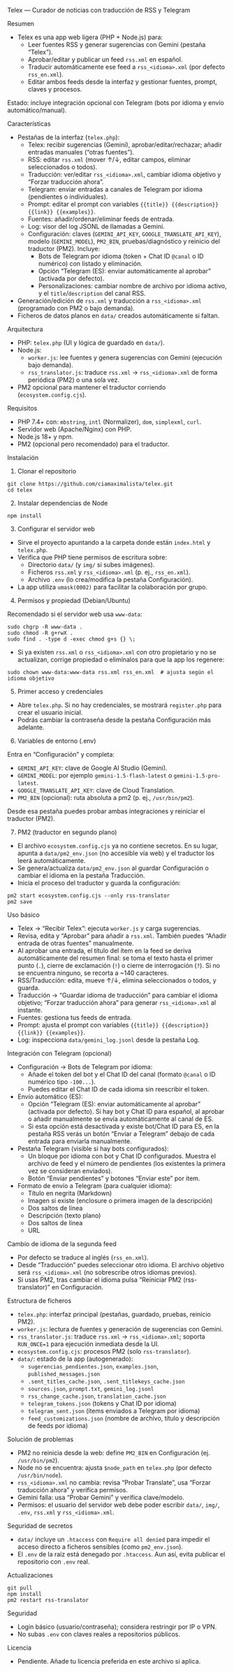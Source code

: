 Telex — Curador de noticias con traducción de RSS y Telegram

Resumen

- Telex es una app web ligera (PHP + Node.js) para:
  - Leer fuentes RSS y generar sugerencias con Gemini (pestaña “Telex”).
  - Aprobar/editar y publicar un feed `rss.xml` en español.
  - Traducir automáticamente ese feed a `rss_<idioma>.xml` (por defecto `rss_en.xml`).
  - Editar ambos feeds desde la interfaz y gestionar fuentes, prompt, claves y procesos.

Estado: incluye integración opcional con Telegram (bots por idioma y envío automático/manual).

Características

- Pestañas de la interfaz (`telex.php`):
  - Telex: recibir sugerencias (Gemini), aprobar/editar/rechazar; añadir entradas manuales (“otras fuentes”).
  - RSS: editar `rss.xml` (mover ↑/↓, editar campos, eliminar seleccionados o todos).
  - Traducción: ver/editar `rss_<idioma>.xml`, cambiar idioma objetivo y “Forzar traducción ahora”.
  - Telegram: enviar entradas a canales de Telegram por idioma (pendientes o individuales).
  - Prompt: editar el prompt con variables `{{title}} {{description}} {{link}} {{examples}}`.
  - Fuentes: añadir/ordenar/eliminar feeds de entrada.
  - Log: visor del log JSONL de llamadas a Gemini.
  - Configuración: claves (`GEMINI_API_KEY`, `GOOGLE_TRANSLATE_API_KEY`), modelo (`GEMINI_MODEL`), `PM2_BIN`, pruebas/diagnóstico y reinicio del traductor (PM2). Incluye:
    - Bots de Telegram por idioma (token + Chat ID `@canal` o ID numérico) con listado y eliminación.
    - Opción “Telegram (ES): enviar automáticamente al aprobar” (activada por defecto).
    - Personalizaciones: cambiar nombre de archivo por idioma activo, y el `title`/`description` del canal RSS.
- Generación/edición de `rss.xml` y traducción a `rss_<idioma>.xml` (programado con PM2 o bajo demanda).
- Ficheros de datos planos en `data/` creados automáticamente si faltan.

Arquitectura

- PHP: `telex.php` (UI y lógica de guardado en `data/`).
- Node.js:
  - `worker.js`: lee fuentes y genera sugerencias con Gemini (ejecución bajo demanda).
  - `rss_translator.js`: traduce `rss.xml` → `rss_<idioma>.xml` de forma periódica (PM2) o una sola vez.
- PM2 opcional para mantener el traductor corriendo (`ecosystem.config.cjs`).

Requisitos

- PHP 7.4+ con: `mbstring`, `intl` (Normalizer), `dom`, `simplexml`, `curl`.
- Servidor web (Apache/Nginx) con PHP.
- Node.js 18+ y npm.
- PM2 (opcional pero recomendado) para el traductor.

Instalación

1) Clonar el repositorio

```
git clone https://github.com/ciamaximalista/telex.git
cd telex
```

2) Instalar dependencias de Node

```
npm install
```

3) Configurar el servidor web

- Sirve el proyecto apuntando a la carpeta donde están `index.html` y `telex.php`.
- Verifica que PHP tiene permisos de escritura sobre:
  - Directorio `data/` (y `img/` si subes imágenes).
  - Ficheros `rss.xml` y `rss_<idioma>.xml` (p. ej., `rss_en.xml`).
  - Archivo `.env` (lo crea/modifica la pestaña Configuración).
- La app utiliza `umask(0002)` para facilitar la colaboración por grupo.

4) Permisos y propiedad (Debian/Ubuntu)

Recomendado si el servidor web usa `www-data`:

```
sudo chgrp -R www-data .
sudo chmod -R g+rwX .
sudo find . -type d -exec chmod g+s {} \;
```

- Si ya existen `rss.xml` o `rss_<idioma>.xml` con otro propietario y no se actualizan, corrige propiedad o elimínalos para que la app los regenere:

```
sudo chown www-data:www-data rss.xml rss_en.xml  # ajusta según el idioma objetivo
```

5) Primer acceso y credenciales

- Abre `telex.php`. Si no hay credenciales, se mostrará `register.php` para crear el usuario inicial.
- Podrás cambiar la contraseña desde la pestaña Configuración más adelante.

6) Variables de entorno (.env)

Entra en “Configuración” y completa:

- `GEMINI_API_KEY`: clave de Google AI Studio (Gemini).
- `GEMINI_MODEL`: por ejemplo `gemini-1.5-flash-latest` o `gemini-1.5-pro-latest`.
- `GOOGLE_TRANSLATE_API_KEY`: clave de Cloud Translation.
- `PM2_BIN` (opcional): ruta absoluta a pm2 (p. ej., `/usr/bin/pm2`).

Desde esa pestaña puedes probar ambas integraciones y reiniciar el traductor (PM2).

7) PM2 (traductor en segundo plano)

- El archivo `ecosystem.config.cjs` ya no contiene secretos. En su lugar, apunta a `data/pm2_env.json` (no accesible vía web) y el traductor los leerá automáticamente.
- Se genera/actualiza `data/pm2_env.json` al guardar Configuración o cambiar el idioma en la pestaña Traducción.
- Inicia el proceso del traductor y guarda la configuración:

```
pm2 start ecosystem.config.cjs --only rss-translator
pm2 save
```

Uso básico

- Telex → “Recibir Telex”: ejecuta `worker.js` y carga sugerencias.
- Revisa, edita y “Aprobar” para añadir a `rss.xml`. También puedes “Añadir entrada de otras fuentes” manualmente.
- Al aprobar una entrada, el título del ítem en la feed se deriva automáticamente del resumen final: se toma el texto hasta el primer punto (`.`), cierre de exclamación (`!`) o cierre de interrogación (`?`). Si no se encuentra ninguno, se recorta a ~140 caracteres.
- RSS/Traducción: edita, mueve ↑/↓, elimina seleccionados o todos, y guarda.
- Traducción → “Guardar idioma de traducción” para cambiar el idioma objetivo; “Forzar traducción ahora” para generar `rss_<idioma>.xml` al instante.
- Fuentes: gestiona tus feeds de entrada.
- Prompt: ajusta el prompt con variables `{{title}} {{description}} {{link}} {{examples}}`.
- Log: inspecciona `data/gemini_log.jsonl` desde la pestaña Log.

Integración con Telegram (opcional)

- Configuración → Bots de Telegram por idioma:
  - Añade el token del bot y el Chat ID del canal (formato `@canal` o ID numérico tipo `-100...`).
  - Puedes editar el Chat ID de cada idioma sin reescribir el token.
- Envío automático (ES):
  - Opción “Telegram (ES): enviar automáticamente al aprobar” (activada por defecto). Si hay bot y Chat ID para español, al aprobar o añadir manualmente se envía automáticamente al canal de ES.
  - Si esta opción está desactivada y existe bot/Chat ID para ES, en la pestaña RSS verás un botón “Enviar a Telegram” debajo de cada entrada para enviarla manualmente.
- Pestaña Telegram (visible si hay bots configurados):
  - Un bloque por idioma con bot y Chat ID configurados. Muestra el archivo de feed y el número de pendientes (los existentes la primera vez se consideran enviados).
  - Botón “Enviar pendientes” y botones “Enviar este” por item.
- Formato de envío a Telegram (para cualquier idioma):
  - Título en negrita (Markdown)
  - Imagen si existe (enclosure o primera imagen de la descripción)
  - Dos saltos de línea
  - Descripción (texto plano)
  - Dos saltos de línea
  - URL

Cambio de idioma de la segunda feed

- Por defecto se traduce al inglés (`rss_en.xml`).
- Desde “Traducción” puedes seleccionar otro idioma. El archivo objetivo será `rss_<idioma>.xml` (no sobrescribe otros idiomas previos).
- Si usas PM2, tras cambiar el idioma pulsa “Reiniciar PM2 (rss-translator)” en Configuración.

Estructura de ficheros

- `telex.php`: interfaz principal (pestañas, guardado, pruebas, reinicio PM2).
- `worker.js`: lectura de fuentes y generación de sugerencias con Gemini.
- `rss_translator.js`: traduce `rss.xml` → `rss_<idioma>.xml`; soporta `RUN_ONCE=1` para ejecución inmediata desde la UI.
- `ecosystem.config.cjs`: procesos PM2 (solo `rss-translator`).
- `data/`: estado de la app (autogenerado):
  - `sugerencias_pendientes.json`, `examples.json`, `published_messages.json`
  - `.sent_titles_cache.json`, `.sent_titlekeys_cache.json`
  - `sources.json`, `prompt.txt`, `gemini_log.jsonl`
  - `rss_change_cache.json`, `translation_cache.json`
  - `telegram_tokens.json` (tokens y Chat ID por idioma)
  - `telegram_sent.json` (ítems enviados a Telegram por idioma)
  - `feed_customizations.json` (nombre de archivo, título y descripción de feeds por idioma)

Solución de problemas

- PM2 no reinicia desde la web: define `PM2_BIN` en Configuración (ej. `/usr/bin/pm2`).
- Node no se encuentra: ajusta `$node_path` en `telex.php` (por defecto `/usr/bin/node`).
- `rss_<idioma>.xml` no cambia: revisa “Probar Translate”, usa “Forzar traducción ahora” y verifica permisos.
- Gemini falla: usa “Probar Gemini” y verifica clave/modelo.
- Permisos: el usuario del servidor web debe poder escribir `data/`, `img/`, `.env`, `rss.xml` y `rss_<idioma>.xml`.

Seguridad de secretos

- `data/` incluye un `.htaccess` con `Require all denied` para impedir el acceso directo a ficheros sensibles (como `pm2_env.json`).
- El `.env` de la raíz está denegado por `.htaccess`. Aun así, evita publicar el repositorio con `.env` real.

Actualizaciones

```
git pull
npm install
pm2 restart rss-translator
```

Seguridad

- Login básico (usuario/contraseña); considera restringir por IP o VPN.
- No subas `.env` con claves reales a repositorios públicos.

Licencia

- Pendiente. Añade tu licencia preferida en este archivo si aplica.
